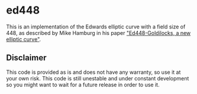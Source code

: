 # ed448
This is an implementation of the Edwards elliptic curve with a field size of 448, as described by Mike Hamburg in his paper ["Ed448-Goldilocks, a new elliptic curve"](http://csrc.nist.gov/groups/ST/ecc-workshop-2015/papers/session7-hamburg-michael.pdf).

## Disclaimer
This code is provided as is and does not have any warranty, so use it at your own risk.
This code is still unestable and under constant development so you might want to wait for a future release in order to use it.
